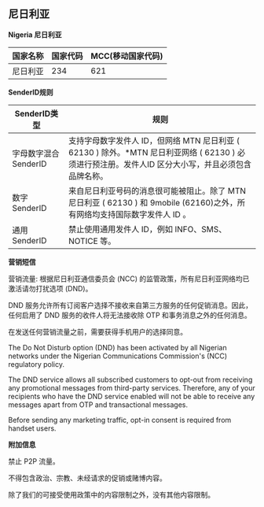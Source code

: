 ## 尼日利亚

__Nigeria  尼日利亚__

| 国家名称 | 国家代码 | MCC(移动国家代码) |
|------|------|-------------|
| 尼日利亚 | 234  | 621         |

__SenderID规则__

| SenderID类型     | 规则                                                                                           |
|----------------|----------------------------------------------------------------------------------------------|
| 字母数字混合SenderID | 支持字母数字发件人 ID，但网络 MTN 尼日利亚 ( 62130 ) 除外。*MTN 尼日利亚网络 ( 62130 ) 必须进行预注册。发件人ID 区分大小写，并且必须包含品牌名称。 |
| 数字SenderID     | 来自尼日利亚号码的消息很可能被阻止。除了 MTN尼日利亚 ( 62130 ) 和 9mobile (62160)之外，所有网络均支持国际数字发件人 ID 。               |
| 通用SenderID     | 禁止使用通用发件人 ID，例如 INFO、SMS、NOTICE 等。                                                           |


__营销短信__

营销流量:
根据尼日利亚通信委员会 (NCC) 的监管政策，所有尼日利亚网络均已激活请勿打扰选项 (DND)。

DND 服务允许所有订阅客户选择不接收来自第三方服务的任何促销消息。因此，任何启用了 DND 服务的收件人将无法接收除 OTP 和事务消息之外的任何消息。

在发送任何营销流量之前，需要获得手机用户的选择同意。

The Do Not Disturb option (DND) has been activated by all Nigerian networks under the Nigerian Communications Commission's (NCC) regulatory policy.

The DND service allows all subscribed customers to opt-out from receiving any promotional messages from third-party services. Therefore, any of your recipients who have the DND service enabled will not be able to receive any messages apart from OTP and transactional messages.

Before sending any marketing traffic, opt-in consent is required from handset users.


__附加信息__

禁止 P2P 流量。

不得包含政治、宗教、未经请求的促销或赌博内容。

除了我们的可接受使用政策中的内容限制之外，没有其他内容限制。

